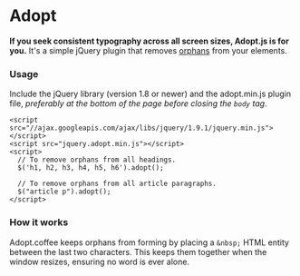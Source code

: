 # Adopt

**If you seek consistent typography across all screen sizes, Adopt.js is for you.** It's a simple jQuery plugin that removes
[orphans](http://www.fonts.com/content/learning/fontology/level-2/text-typography/rags-widows-orphans)
from your elements.

### Usage

Include the jQuery library (version 1.8 or newer) and the adopt.min.js
plugin file, *preferably at the bottom of the page before closing the
<code>body</code> tag*.

    <script src="//ajax.googleapis.com/ajax/libs/jquery/1.9.1/jquery.min.js"></script>
    <script src="jquery.adopt.min.js"></script>
    <script>
      // To remove orphans from all headings.
      $('h1, h2, h3, h4, h5, h6').adopt();

      // To remove orphans from all article paragraphs.
      $("article p").adopt();
    </script>

### How it works

Adopt.coffee keeps orphans from forming by placing a <code>\&nbsp;</code> HTML entity
between the last two characters. This keeps them together when the
window resizes, ensuring no word is ever alone.
